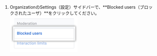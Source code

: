 1. OrganizationのSettings（設定）サイドバーで、**Blocked users（ブロックされたユーザ）**をクリックしてください。 ![Organizationの設定内のブロックされたユーザ](/assets/images/help/organizations/org-settings-block-users.png)
